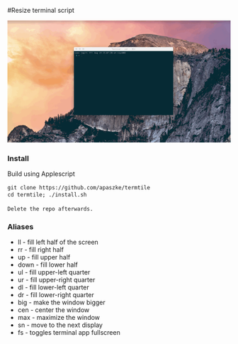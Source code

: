#Resize terminal script

![Gif](../assets/resize.gif)

### Install
Build using Applescript

	git clone https://github.com/apaszke/termtile
	cd termtile; ./install.sh

	Delete the repo afterwards.


### Aliases

* ll - fill left half of the screen
* rr - fill right half
* up - fill upper half
* down - fill lower half
* ul - fill upper-left quarter
* ur - fill upper-right quarter
* dl - fill lower-left quarter
* dr - fill lower-right quarter
* big - make the window bigger
* cen - center the window
* max - maximize the window
* sn - move to the next display
* fs - toggles terminal app fullscreen
